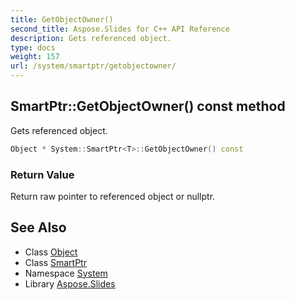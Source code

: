 ```yaml
---
title: GetObjectOwner()
second_title: Aspose.Slides for C++ API Reference
description: Gets referenced object.
type: docs
weight: 157
url: /system/smartptr/getobjectowner/
---
```

## SmartPtr::GetObjectOwner() const method


Gets referenced object.

```cpp
Object * System::SmartPtr<T>::GetObjectOwner() const
```


### Return Value

Return raw pointer to referenced object or nullptr.

## See Also

* Class [Object](../../object/)
* Class [SmartPtr](../)
* Namespace [System](../../)
* Library [Aspose.Slides](../../../)